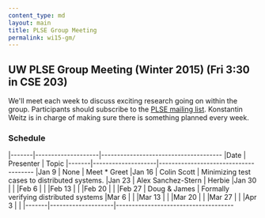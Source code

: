```yaml
---
content_type: md
layout: main
title: PLSE Group Meeting
permalink: wi15-gm/
---
```


## UW PLSE Group Meeting (Winter 2015) (Fri 3:30 in CSE 203)


We'll meet each week to discuss exciting research going on within the
group.  Participants should subscribe to the
[PLSE mailing list](https://mailman.cs.washington.edu/mailman/listinfo/plse).
Konstantin Weitz is in charge of making sure there is something planned every week.

### Schedule

|-------|--------------------|--------------------------------------
|Date   | Presenter          | Topic
|-------|--------------------|--------------------------------------
|Jan 9  | None               | Meet * Greet
|Jan 16 | Colin Scott        | Minimizing test cases to distributed systems.
|Jan 23 | Alex Sanchez-Stern | Herbie
|Jan 30 |                    |
|Feb 6  |                    |
|Feb 13 |                    |
|Feb 20 |                    |
|Feb 27 | Doug & James       | Formally verifying distributed systems
|Mar 6  |                    |
|Mar 13 |                    |
|Mar 20 |                    |
|Mar 27 |                    |
|Apr 3  |                    |
|-------|--------------------|-------------------------------------
